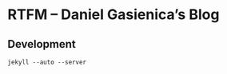 RTFM – Daniel Gasienica’s Blog
==============================

Development
-----------

    jekyll --auto --server
